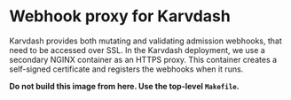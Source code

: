 # Webhook proxy for Karvdash

Karvdash provides both mutating and validating admission webhooks, that need to be accessed over SSL. In the Karvdash deployment, we use a secondary NGINX container as an HTTPS proxy. This container creates a self-signed certificate and registers the webhooks when it runs.

**Do not build this image from here. Use the top-level `Makefile`.**
